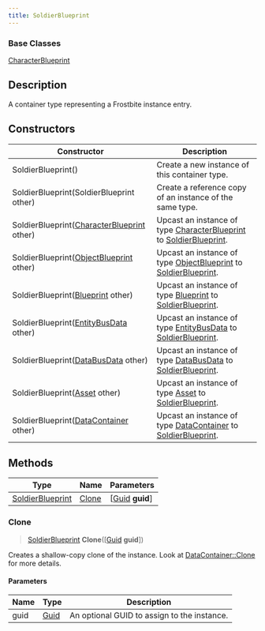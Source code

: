 ```yaml
---
title: SoldierBlueprint
---
```

### Base Classes

[CharacterBlueprint](CharacterBlueprint)

## Description

A container type representing a Frostbite instance entry.

## Constructors

| Constructor                                                                 | Description                                                                                                             |
| --------------------------------------------------------------------------- | ----------------------------------------------------------------------------------------------------------------------- |
| SoldierBlueprint()                                                          | Create a new instance of this container type.                                                                           |
| SoldierBlueprint(SoldierBlueprint other)                                    | Create a reference copy of an instance of the same type.                                                                |
| SoldierBlueprint([CharacterBlueprint](CharacterBlueprint) other)            | Upcast an instance of type [CharacterBlueprint](CharacterBlueprint) to [SoldierBlueprint](SoldierBlueprint).            |
| SoldierBlueprint([ObjectBlueprint](ObjectBlueprint) other)                  | Upcast an instance of type [ObjectBlueprint](ObjectBlueprint) to [SoldierBlueprint](SoldierBlueprint).                  |
| SoldierBlueprint([Blueprint](Blueprint) other)                              | Upcast an instance of type [Blueprint](Blueprint) to [SoldierBlueprint](SoldierBlueprint).                              |
| SoldierBlueprint([EntityBusData](EntityBusData) other)                      | Upcast an instance of type [EntityBusData](EntityBusData) to [SoldierBlueprint](SoldierBlueprint).                      |
| SoldierBlueprint([DataBusData](DataBusData) other)                          | Upcast an instance of type [DataBusData](DataBusData) to [SoldierBlueprint](SoldierBlueprint).                          |
| SoldierBlueprint([Asset](Asset) other)                                      | Upcast an instance of type [Asset](Asset) to [SoldierBlueprint](SoldierBlueprint).                                      |
| SoldierBlueprint([DataContainer](/vext/ref/shared/class/datacontainer) other) | Upcast an instance of type [DataContainer](/vext/ref/shared/class/datacontainer) to [SoldierBlueprint](SoldierBlueprint). |

## Methods

| Type                                 | Name            | Parameters                                     |
| ------------------------------------ | --------------- | ---------------------------------------------- |
| [SoldierBlueprint](SoldierBlueprint) | [Clone](#clone) | \[[Guid](/vext/ref/shared/class/guid) **guid**\] |

### Clone

> [SoldierBlueprint](SoldierBlueprint) **Clone**(\[[Guid](/vext/ref/shared/class/guid) **guid**\])

Creates a shallow-copy clone of the instance. Look at [DataContainer::Clone](/vext/ref/shared/class/datacontainer#clone) for more details.

#### Parameters

| Name | Type         | Description                                 |
| ---- | ------------ | ------------------------------------------- |
| guid | [Guid](Guid) | An optional GUID to assign to the instance. |
